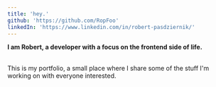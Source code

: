 ```yaml
---
title: 'hey.'
github: 'https://github.com/RopFoo'
linkedIn: 'https://www.linkedin.com/in/robert-pasdziernik/'
---
```


**I am Robert, a developer with a focus on the frontend side of life.**

\
This is my portfolio, a small place where I share some of the stuff I'm working on with everyone interested.
